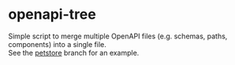# openapi-tree
Simple script to merge multiple OpenAPI files (e.g. schemas, paths, components) into a single file.  
See the [petstore](https://github.com/InventivetalentDev/openapi-tree/tree/petstore) branch for an example.